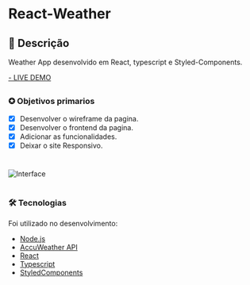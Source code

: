 # React-Weather
## 📖 Descrição 
<p>Weather App desenvolvido em React, typescript e Styled-Components. </p>

<a href="https://nonoweather.netlify.app/" target="_blank">- LIVE DEMO</a>

##

### ✪ Objetivos primarios

- [x] Desenvolver o wireframe da pagina.
- [x] Desenvolver o frontend da pagina.
- [x] Adicionar as funcionalidades.
- [x] Deixar o site Responsivo.

#
![Interface](https://i.imgur.com/OBHsMFJ.png)
#

### 🛠 Tecnologias

Foi utilizado no desenvolvimento:
- [Node.js](https://nodejs.org/en/)
- [AccuWeather API](https://developer.accuweather.com/)
- [React](https://pt-br.reactjs.org/)
- [Typescript](https://www.typescriptlang.org/)
- [StyledComponents](https://styled-components.com/)

